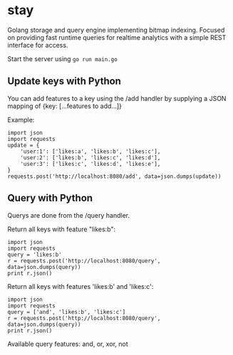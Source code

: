 # stay
Golang storage and query engine implementing bitmap indexing. Focused on providing fast runtime queries for realtime analytics with a simple REST interface for access.

Start the server using `go run main.go`

## Update keys with Python
You can add features to a key using the /add handler by supplying a JSON mapping of {key: [...features to add...]}

Example:
```
import json
import requests
update = {
    'user:1': ['likes:a', 'likes:b', 'likes:c'],
    'user:2': ['likes:b', 'likes:c', 'likes:d'],
    'user:3': ['likes:c', 'likes:d', 'likes:e'],
}
requests.post('http://localhost:8080/add', data=json.dumps(update))
```

## Query with Python
Querys are done from the /query handler.

Return all keys with feature "likes:b":
```
import json
import requests
query = 'likes:b'
r = requests.post('http://localhost:8080/query', data=json.dumps(query))
print r.json()
```

Return all keys with features 'likes:b' and 'likes:c':
```
import json
import requests
query = ['and', 'likes:b', 'likes:c']
r = requests.post('http://localhost:8080/query', data=json.dumps(query))
print r.json()
```

Available query features: and, or, xor, not
